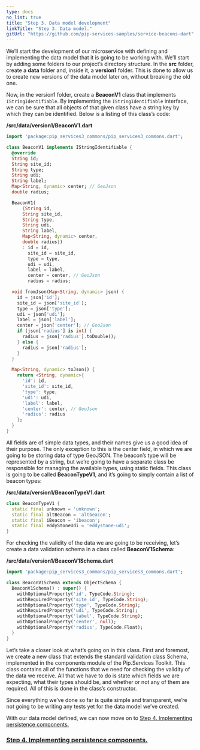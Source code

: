 ```yaml
---
type: docs
no_list: true
title: "Step 3. Data model development"
linkTitle: "Step 3. Data model."
gitUrl: "https://github.com/pip-services-samples/service-beacons-dart"
---
```


We’ll start the development of our microservice with defining and implementing the data model that it is going to be working with. We’ll start by adding some folders to our project’s directory structure. In the **src** folder, create a **data** folder and, inside it, a **version1** folder. This is done to allow us to create new versions of the data model later on, without breaking the old one.

Now, in the version1 folder, create a **BeaconV1** class that implements `IStringIdentifiable`. By implementing the `IStringIdentifiable` interface, we can be sure that all objects of that given class have a string key by which they can be identified. Below is a listing of this class’s code:

**/src/data/version1/BeaconV1.dart**

```dart
import 'package:pip_services3_commons/pip_services3_commons.dart';

class BeaconV1 implements IStringIdentifiable {
  @override
  String id;
  String site_id;
  String type;
  String udi;
  String label;
  Map<String, dynamic> center; // GeoJson
  double radius;

  BeaconV1(
      {String id,
      String site_id,
      String type,
      String udi,
      String label,
      Map<String, dynamic> center,
      double radius})
      : id = id,
        site_id = site_id,
        type = type,
        udi = udi,
        label = label,
        center = center, // GeoJson
        radius = radius;

  void fromJson(Map<String, dynamic> json) {
    id = json['id'];
    site_id = json['site_id'];
    type = json['type'];
    udi = json['udi'];
    label = json['label'];
    center = json['center']; // GeoJson
    if (json['radius'] is int) {
      radius = json['radius'].toDouble();
    } else {
      radius = json['radius'];
    }
  }

  Map<String, dynamic> toJson() {
    return <String, dynamic>{
      'id': id,
      'site_id': site_id,
      'type': type,
      'udi': udi,
      'label': label,
      'center': center, // GeoJson
      'radius': radius
    };
  }
}


```

All fields are of simple data types, and their names give us a good idea of their purpose. The only exception to this is the center field, in which we are going to be storing data of type GeoJSON. The beacon’s type will be represented by a string, but we’re going to have a separate class be responsible for managing the available types, using static fields. This class is going to be called **BeaconTypeV1**, and it’s going to simply contain a list of beacon types:

**/src/data/version1/BeaconTypeV1.dart**

```dart
class BeaconTypeV1 {
  static final unknown = 'unknown';
  static final altBeacon = 'altbeacon';
  static final iBeacon = 'ibeacon';
  static final eddyStoneUdi = 'eddystone-udi';
}


```

For checking the validity of the data we are going to be receiving, let’s create a data validation schema in a class called **BeaconV1Schema**: 

**/src/data/version1/BeaconV1Schema.dart**

```dart
import 'package:pip_services3_commons/pip_services3_commons.dart';

class BeaconV1Schema extends ObjectSchema {
  BeaconV1Schema() : super() {
    withOptionalProperty('id', TypeCode.String);
    withRequiredProperty('site_id', TypeCode.String);
    withOptionalProperty('type', TypeCode.String);
    withRequiredProperty('udi', TypeCode.String);
    withOptionalProperty('label', TypeCode.String);
    withOptionalProperty('center', null);
    withOptionalProperty('radius', TypeCode.Float);
  }
}


```

Let’s take a closer look at what’s going on in this class. First and foremost, we create a new class that extends the standard validation class Schema, implemented in the components module of the Pip.Services Toolkit. This class contains all of the functions that we need for checking the validity of the data we receive. All that we have to do is state which fields we are expecting, what their types should be, and whether or not any of them are required. All of this is done in the class’s constructor.

Since everything we’ve done so far is quite simple and transparent, we’re not going to be writing any tests yet for the data model we’ve created.

With our data model defined, we can now move on to [Step 4. Implementing persistence components.](../step3)


<span class="hide-title-link">

### [Step 4. Implementing persistence components.](../step3)

</span>
